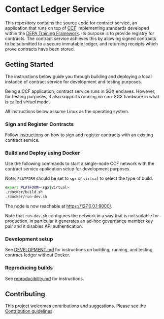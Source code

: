 # Contact Ledger Service

This repository contains the source code for contract service, an application
that runs on top of [CCF](https://ccf.dev/) implementing standards developed within the [DEPA Training Framework](https://github.com/kapilvgit/depa-training/). Its purpose is to provide registry for contracts. The contract service achieves this by allowing signed contracts to be submitted to a secure immutable ledger, and returning receipts which prove contracts have been stored.

## Getting Started

The instructions below guide you through building and deploying a local instance of contract service for development and testing purposes.

Being a CCF application, contract service runs in SGX enclaves. However, for testing purposes, it also supports running on non-SGX hardware in what is called *virtual* mode.

All instructions below assume Linux as the operating system.

### Sign and Register Contracts

Follow [instructions](./demo/contract/README.md) on how to sign and register contracts with an existing contract service.

### Build and Deploy using Docker

Use the following commands to start a single-node CCF network with the contract service application setup for development purposes.

Note: `PLATFORM` should be set to `sgx` or `virtual` to select the type of build.

```sh
export PLATFORM=<sgx|virtual>
./docker/build.sh
./docker/run-dev.sh
```

The node is now reachable at https://127.0.0.1:8000/.

Note that `run-dev.sh` configures the network in a way that is not suitable for production, in particular it generates an ad-hoc governance member key pair and it disables API authentication.

### Development setup

See [DEVELOPMENT.md](DEVELOPMENT.md) for instructions on building, running, and testing contract-ledger without Docker.

### Reproducing builds

See [reproducibility.md](./docs/reproducibility.md) for instructions.

## Contributing

This project welcomes contributions and suggestions. Please see the [Contribution guidelines](CONTRIBUTING.md).
